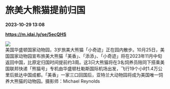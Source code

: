 # 旅美大熊猫提前归国

**2023-10-29 13:08**

**https://m.idai.ly/se/5ecQHS**

![](http://pic.yupoo.com/fotomag/ba80b5c3/f32e511f.jpg)  
美国华盛顿国家动物园，3岁旅美大熊猫「小奇迹」正在园内散步。10月25日，美国国家动物园宣布旅美大熊猫「美香」、「添添」、「小奇迹」将在2023年11月中旬返回中国，比原定归国时间提前约3周。这3只大熊猫将在3名饲养员陪同下搭乘美国联邦快递「熊猫号」专机由华盛顿杜勒斯国际机场出发，飞行19个小时1.4万公里后抵达中国成都。「美香」一家三口回国后，亚特兰大动物园将成为美国唯一饲养大熊猫的动物园。摄影师：Michael Reynolds